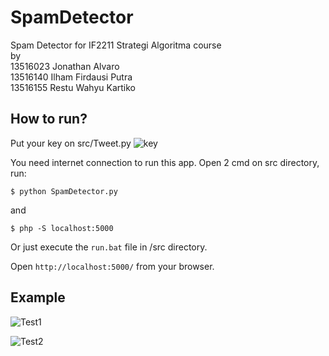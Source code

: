 # SpamDetector
Spam Detector for IF2211 Strategi Algoritma course  
by  
13516023 Jonathan Alvaro  
13516140 Ilham Firdausi Putra  
13516155 Restu Wahyu Kartiko  

## How to run?

Put your key on src/Tweet.py
![key](http://url/to/img.png)

You need internet connection to run this app. Open 2 cmd on src directory, run:
```
$ python SpamDetector.py
```
and
```
$ php -S localhost:5000
```

Or just execute the `run.bat` file in /src directory.

Open `http://localhost:5000/` from your browser.


## Example
![Test1](https://raw.githubusercontent.com/Ilhamfp31/SpamDetector/blob/master/test/Test%20Boyer%20Moore.png)


![Test2](https://raw.githubusercontent.com/Ilhamfp31/SpamDetector/blob/master/test/Test%20Regex.png)
